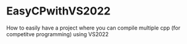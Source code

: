 # EasyCPwithVS2022
How to easily have a project where you can compile multiple cpp (for competitve programming) using VS2022
